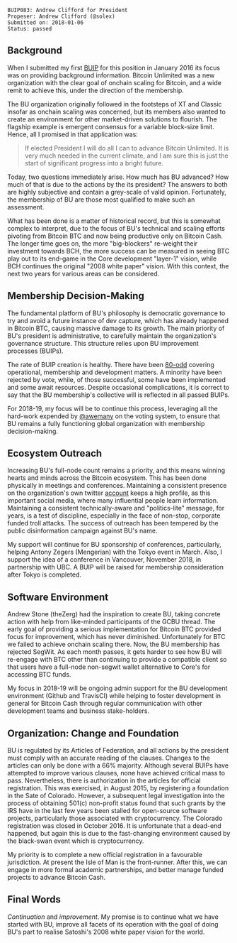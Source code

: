     BUIP083: Andrew Clifford for President
    Propeser: Andrew Clifford (@solex)
    Submitted on: 2018-01-06
    Status: passed

Background
----------

When I submitted my first
[BUIP](https://bitco.in/forum/threads/closed-passed-buip011-vote-andrew-clifford-for-president.783/ "wikilink")
for this position in January 2016 its focus was on providing background
information. Bitcoin Unlimited was a new organization with the clear
goal of onchain scaling for Bitcoin, and a wide remit to achieve this,
under the direction of the membership.

The BU organization originally followed in the footsteps of XT and
Classic insofar as onchain scaling was concerned, but its members also
wanted to create an environment for other market-driven solutions to
flourish. The flagship example is emergent consensus for a variable
block-size limit. Hence, all I promised in that application was:

> If elected President I will do all I can to advance Bitcoin Unlimited.
> It is very much needed in the current climate, and I am sure this is
> just the start of significant progress into a bright future.

Today, two questions immediately arise. How much has BU advanced? How
much of that is due to the actions by the its president? The answers to
both are highly subjective and contain a grey-scale of valid opinion.
Fortunately, the membership of BU are those most qualified to make such
an assessment.

What has been done is a matter of historical record, but this is
somewhat complex to interpret, due to the focus of BU's technical and
scaling efforts pivoting from Bitcoin BTC and now being productive only
on Bitcoin Cash. The longer time goes on, the more "big-blockers"
re-weight their investment towards BCH, the more success can be measured
in seeing BTC play out to its end-game in the Core development "layer-1"
vision, while BCH continues the original "2008 white paper" vision. With
this context, the next two years for various areas can be considered.

Membership Decision-Making
--------------------------

The fundamental platform of BU's philosophy is democratic governance to
try and avoid a future instance of dev capture, which has already
happened in Bitcoin BTC, causing massive damage to its growth. The main
priority of BU's president is administrative, to carefully maintain the
organization's governance structure. This structure relies upon BU
improvement processes (BUIPs).

The rate of BUIP creation is healthy. There have been
[80-odd](https://bitco.in/forum/threads/buip-index.1414/ "wikilink")
covering operational, membership and development matters. A minority
have been rejected by vote, while, of those successful, some have been
implemented and some await resources. Despite occasional complications,
it is correct to say that the BU membership's collective will is
reflected in all passed BUIPs.

For 2018-19, my focus will be to continue this process, leveraging all
the hard-work expended by
[@awemany](https://bitco.in/forum/members/6/ "wikilink") on the voting
system, to ensure that BU remains a fully functioning global
organization with membership decision-making.

Ecosystem Outreach
------------------

Increasing BU's full-node count remains a priority, and this means
winning hearts and minds across the Bitcoin ecosystem. This has been
done physically in meetings and conferences. Maintaining a consistent
presence on the organization's own twitter
[account](https://twitter.com/BitcoinUnlimit "wikilink") keeps a high
profile, as this important social media, where many influential people
learn information. Maintaining a consistent technically-aware and
"politics-lite" message, for years, is a test of discipline, especially
in the face of non-stop, corporate funded troll attacks. The success of
outreach has been tempered by the public disinformation campaign against
BU's name.

My support will continue for BU sponsorship of conferences,
particularly, helping Antony Zegers (Mengerian) with the Tokyo event in
March. Also, I support the idea of a conference in Vancouver, November
2018, in partnership with UBC. A BUIP will be raised for membership
consideration after Tokyo is completed.

Software Environment
--------------------

Andrew Stone (theZerg) had the inspiration to create BU, taking concrete
action with help from like-minded participants of the GCBU thread. The
early goal of providing a serious implementation for Bitcoin BTC
provided focus for improvement, which has never diminished.
Unfortunately for BTC we failed to achieve onchain scaling there. Now,
the BU membership has rejected SegWit. As each month passes, it gets
harder to see how BU will re-engage with BTC other than continuing to
provide a compatible client so that users have a full-node non-segwit
wallet alternative to Core's for accessing BTC funds.

My focus in 2018-19 will be ongoing admin support for the BU development
environment (Github and TravisCI) while helping to foster development in
general for Bitcoin Cash through regular communication with other
development teams and business stake-holders.

Organization: Change and Foundation
-----------------------------------

BU is regulated by its Articles of Federation, and all actions by the
president must comply with an accurate reading of the clauses. Changes
to the articles can only be done with a 66% majority. Although several
BUIPs have attempted to improve various clauses, none have achieved
critical mass to pass. Nevertheless, there is authorization in the
articles for official registration. This was exercised, in August 2015,
by registering a foundation in the Sate of Colorado. However, a
subsequent legal investigation into the process of obtaining 501(c)
non-profit status found that such grants by the IRS have in the last few
years been stalled for open-source software projects, particularly those
associated with cryptocurrency. The Colorado registration was closed in
October 2016. It is unfortunate that a dead-end happened, but again this
is due to the fast-changing environment caused by the black-swan event
which is cryptocurrency.

My priority is to complete a new official registration in a favourable
jurisdiction. At present the Isle of Man is the front-runner. After
this, we can engage in more formal academic partnerships, and better
manage funded projects to advance Bitcoin Cash.

Final Words
-----------

*Continuation* and *improvement*. My promise is to continue what we have
started with BU, improve all facets of its operation with the goal of
doing BU's part to realise Satoshi's 2008 white paper vision for the
world.
